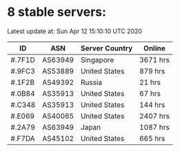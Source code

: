 # 8 stable servers:

Latest update at: Sun Apr 12 15:10:10 UTC 2020

| ID | ASN | Server Country | Online |
| -- | --- | -------------- | ------ |
| #.7F1D | AS63949 | Singapore | 3671 hrs |
| #.9FC3 | AS53889 | United States | 879 hrs |
| #.1F2B | AS49392 | Russia | 21 hrs |
| #.0B84 | AS35913 | United States | 67 hrs |
| #.C348 | AS35913 | United States | 144 hrs |
| #.E069 | AS40065 | United States | 2407 hrs |
| #.2A79 | AS63949 | Japan | 1087 hrs |
| #.F7DA | AS45102 | United States | 665 hrs |

